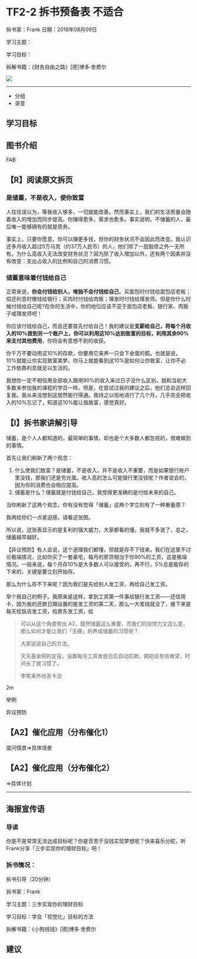 # TF2-2 拆书预备表 不适合

拆书家：Frank  日期：2016年08月09日

学习主题：

学习目标：

拆解书籍：《财务自由之路》[德]博多·舍费尔

![](https://img3.doubanio.com/lpic/s4148182.jpg)

---

- 分组
- 录音

## 学习目标



## 图书介绍

FAB

## 【R】阅读原文拆页

### 是储蓄，不是收入，使你致富

人往往误以为，等我收入够多，一切就能改善。然而事实上，我们的生活质量会随着收入的增加而同步提高。你赚得愈多，需求也愈多。事实说明，不储蓄的人，最后唯一能够拥有的就是债务。

事实上，只要你愿意，你可以赚更多钱，但你的财务状况不会因此而改变。我认识还多月收入超过5万马克（约37万人民币）的人，他们除了一屁股债之外一无所有。为什么高收入无法改变财务状况？因为除了收入增加以外，还有两个因素并没有改变：支出占收入的比例和自己的消费习惯。

### 储蓄意味着付钱给自己

正常来说，**你会付钱给别人，唯独不会付钱给自己**。买面包时付钱给面包店老板；偿还利息时缴钱给银行；买肉时付钱给肉贩；理发时付钱给理发师。但是你什么时候付钱给自己呢?在你的生活中，你的地位应该不亚于面包店老板、银行家、肉贩子或理发师吧！

你应该付钱给自己，而且还要首先付给自己！我的建议是**支薪给自己，将每个月收入的10%拨到另一个账户上，你可以利用这10%达到致富的目标，利用其余90%来支付其他费用**，你将会有意想不到的收获。

你千万不要动用这10%的存款，你要用它来养一只会下金蛋的鹅。也就是说，10%就能让你实现致富美梦。你马上就能看到这10%是如何让你致富，让你不必工作依靠利息就足以生活的。

我想你一定不相信用全部收入跟用90%的收入来过日子没什么区别，就和当初大多数来参加我的课程的学员一样。但是，在尝试过我的建议之后，他们总会这样回复我。我从来没想到这居然能行得通。我持之以恒地进行了几个月，几乎完全把收入的10%忘记了，知道这10%能让我致富，感觉真好。

## 【I】拆书家讲解引导

储蓄，是个人人都知道的，最简单的事情，却也是个大多数人都忽视的，很难做到的事情。

首先让我们刷新了两个观念：

1. 什么使我们致富？是储蓄，不是收入。并不是收入不重要，而是如果银行账户里没钱，那我们还是穷光蛋。收入高的怎么可能银行里没钱呢？作者说会的，因为你的消费也会相应提高。
2. 储蓄是什么？储蓄就是付钱给自己，我觉得更准确的是付给未来的自己。

当你刷新了这两个观念，你有没有觉得「储蓄」这两个字立刻有了一种重量感？

我再给你们一点紧迫感，请看这张图。



所以说，这张表显示的是复利的强大威力，大家都看的懂，我就不多说了，总之，储蓄越早越好。

【异议预防】有人会说，这个道理我们都懂，但就是存不下钱来。我们在这里不讨论极端情况，比如你买了一套豪宅，每月的房贷相当于你90%的工资，这是极端情况。一般来说，每个月存10%是大多数人可以接受的，再不行，5%总是能存的下来的，关键是要立刻开始存。

那么为什么存不下来呢？因为我们是先给别人发工资，再给自己发工资。

举个我自己的例子。我原来是这样，拿到工资第一件事给银行发工资——还信用卡，因为我的还款日期设置的是发工资的第二天，那么一大笔钱就没了，接下来是每天给饭店发工资，给房东发工资，给

> 可以从这个角度带出 A2，既然储蓄这么重要，而我们的自控力又这么差，那么如何才能让我们「无痛」的养成储蓄的习惯呢？ 
> 
> 大家说说自己的方法。
> 
> 天天基金网的定投，设置每月工资发放日后自动扣款。期初会有些难受，时间长了就习惯了。
> 
> 李笑来外地丢卡法

2m

举例

异议预防

## 【A2】催化应用（分布催化1）

提问情景=>具体场景

## 【A2】催化应用（分布催化2）

=>具体计划

---

## 海报宣传语

### 导读

你是不是常常无法达成目标呢？你是否苦于没钱实现梦想呢？快来喜乐分舵，听Frank分享「三步实现你的理财目标」吧！

### 拆书情况：

拆书引导（20分钟）

拆书家：Frank

学习主题：三步实现你的理财目标

学习目标：学会「视觉化」目标的方法

拆解书籍：《小狗钱钱》[德]博多·舍费尔

## 建议

